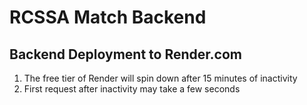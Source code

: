 # RCSSA Match Backend

## Backend Deployment to Render.com

1. The free tier of Render will spin down after 15 minutes of inactivity
2. First request after inactivity may take a few seconds
